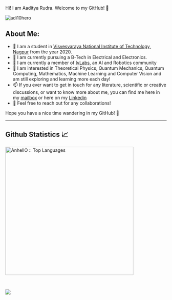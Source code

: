 Hi! I am Aaditya Rudra. Welcome to my GitHub! :wave:
<p align="left"> <img   src="https://komarev.com/ghpvc/?username=AadityaR04&color=ff69b4&&style=plastic" alt="adi10hero" /> </p>

## About Me:

* 🔭 I am a student in [Visvesvaraya National Institute of Technology, Nagpur](https://vnit.ac.in/) from the year 2020.
* 📖 I am currently pursuing a B-Tech in Electrical and Electronics.
* 🤖 I am currently a member of [IvLabs](https://www.ivlabs.in/), an AI and Robotics community
* 🌱 I am interested in Theoretical Physics, Quantum Mechanics, Quantum Computing, Mathematics, Machine Learning and Computer Vision and am still exploring and learning more each day!
* 📫 If you ever want to get in touch for any literature, scientific or creative discussions, or want to know more about me, you can find me here in my [mailbox](mailto:adityarudra02@gmail.com) or here on my [Linkedin](linkedin.com/in/aaditya-rudra-a2726321b)
* 🤗 Feel free to reach out for any collaborations!

Hope you have a nice time wandering in my GitHub! 🙌

---
<h2 align="left"> Github Statistics 📈 </h2>
<p align="left"><img src="https://github-readme-stats.vercel.app/api/top-langs/?username=AadityaR04&langs_count=10&theme=tokyonight&layout=compact" alt="AnhellO :: Top Languages" width="400" /></p>
<br>
<p align="left"> 
<img align="left" src="https://github-readme-stats-sigma-five.vercel.app/api?username=AadityaR04&show_icons=true&include_all_commits=true&count_private=true&theme=midnight-purple&line_height=20" /></p>
<br>

<!---
AadityaR04/AadityaR04 is a ✨ special ✨ repository because its `README.md` (this file) appears on your GitHub profile.
You can click the Preview link to take a look at your changes.

- 👋 Hi, I’m @AadityaR04
- 👀 I’m interested in ...
- 🌱 I’m currently learning ...
- 💞️ I’m looking to collaborate on ...
- 📫 How to reach me ...

--->
